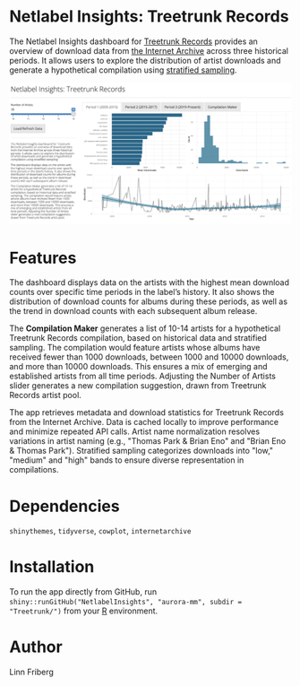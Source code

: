 # Netlabel Insights: Treetrunk Records

The Netlabel Insights dashboard for [Treetrunk Records](https://archive.org/details/treetrunk) provides an overview of download data from [the Internet Archive](https://archive.org) across three historical periods. It allows users to explore the distribution of artist downloads and generate a hypothetical compilation using [stratified sampling](https://en.wikipedia.org/wiki/Stratified_sampling).

![](screenshot.png?raw=true)

# Features

The dashboard displays data on the artists with the highest mean download counts over specific time periods in the label’s history. It also shows the distribution of download counts for albums during these periods, as well as the trend in download counts with each subsequent album release.

The **Compilation Maker** generates a list of 10-14 artists for a hypothetical Treetrunk Records compilation, based on historical data and stratified sampling. The compilation would feature artists whose albums have received fewer than 1000 downloads, between 1000 and 10000 downloads, and more than 10000 downloads. This ensures a mix of emerging and established artists from all time periods. Adjusting the Number of Artists slider generates a new compilation suggestion, drawn from Treetrunk Records artist pool.

The app retrieves metadata and download statistics for Treetrunk Records from the Internet Archive. Data is cached locally to improve performance and minimize repeated API calls. Artist name normalization resolves variations in artist naming (e.g., "Thomas Park & Brian Eno" and "Brian Eno & Thomas Park"). Stratified sampling categorizes downloads into "low," "medium" and "high" bands to ensure diverse representation in compilations.

# Dependencies

`shinythemes`, `tidyverse`, `cowplot`, `internetarchive`

# Installation

To run the app directly from GitHub, run `shiny::runGitHub("NetlabelInsights", "aurora-mm", subdir = "Treetrunk/")` from your [R](https://www.r-project.org) environment.

# Author

Linn Friberg
